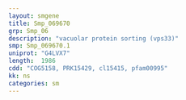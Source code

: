 ```yaml
---
layout: smgene
title: Smp_069670
grp: Smp_06
description: "vacuolar protein sorting (vps33)"
smp: Smp_069670.1
uniprot: "G4LVX7"
length:  1986
cdd: "COG5158, PRK15429, cl15415, pfam00995"
kk: ns
categories: sm
---
```

